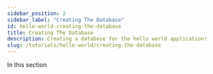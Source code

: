 ```yaml
---
sidebar_position: 2
sidebar_label: "Creating The Database"
id: hello-world-creating-the-database
title: Creating The Database
description: Creating a database for the hello world application!
slug: /tutorials/hello-world/creating-the-database
---
```


In this section